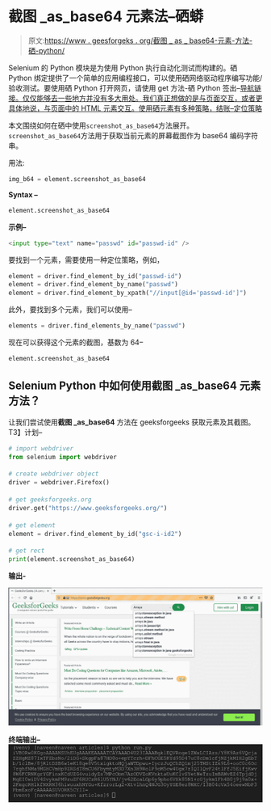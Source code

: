 # 截图 _as_base64 元素法–硒蟒

> 原文:[https://www . geesforgeks . org/截图 _ as _ base64-元素-方法-硒-python/](https://www.geeksforgeeks.org/screenshot_as_base64-element-method-selenium-python/)

Selenium 的 Python 模块是为使用 Python 执行自动化测试而构建的。硒 Python 绑定提供了一个简单的应用编程接口，可以使用硒网络驱动程序编写功能/验收测试。要使用硒 Python 打开网页，请使用 get 方法-硒 Python 签出–[导航链接。仅仅能够去一些地方并没有多大用处。我们真正想做的是与页面交互，或者更具体地说，与页面中的 HTML 元素交互。使用硒元素有多种策略，结账–](https://www.geeksforgeeks.org/navigating-links-using-get-method-selenium-python/)[定位策略](https://www.geeksforgeeks.org/locator-strategies-selenium-python/)

本文围绕如何在硒中使用`screenshot_as_base64`方法展开。`screenshot_as_base64`方法用于获取当前元素的屏幕截图作为 base64 编码字符串。

用法:

```py
img_b64 = element.screenshot_as_base64
```

**Syntax –**

```py
element.screenshot_as_base64
```

**示例–**

```py
<input type="text" name="passwd" id="passwd-id" />
```

要找到一个元素，需要使用一种定位策略，例如，

```py
element = driver.find_element_by_id("passwd-id")
element = driver.find_element_by_name("passwd")
element = driver.find_element_by_xpath("//input[@id='passwd-id']")
```

此外，要找到多个元素，我们可以使用–

```py
elements = driver.find_elements_by_name("passwd")
```

现在可以获得这个元素的截图，基数为 64–

```py
element.screenshot_as_base64
```

## Selenium Python 中如何使用截图 _as_base64 元素方法？

让我们尝试使用**截图 _as_base64** 方法在 geeksforgeeks 获取元素及其截图。
T3】计划–

```py
# import webdriver
from selenium import webdriver

# create webdriver object
driver = webdriver.Firefox()

# get geeksforgeeks.org
driver.get("https://www.geeksforgeeks.org/")

# get element 
element = driver.find_element_by_id("gsc-i-id2")

# get rect
print(element.screenshot_as_base64)
```

**输出-**

![clear element method - Selenium Python](img/f064e7f56f429846a660c5a31e94c214.png)

**终端输出–**
![screenshot_as_base64-method-Selenium-Python](img/da5776158d39f2a01f20ff98fff02360.png)